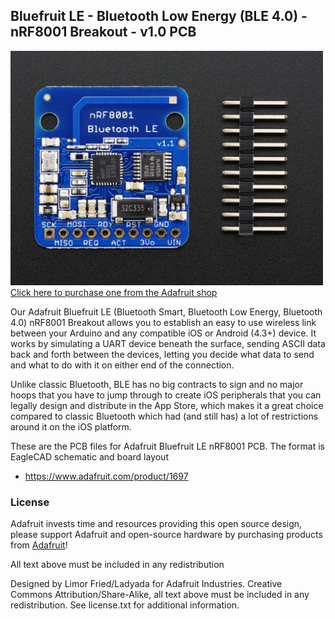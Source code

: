 ## Bluefruit LE - Bluetooth Low Energy (BLE 4.0) - nRF8001 Breakout - v1.0 PCB
<a href="http://www.adafruit.com/products/1697"><img src="assets/image.jpg?raw=true" width="500px"><br/>
Click here to purchase one from the Adafruit shop</a>

Our Adafruit Bluefruit LE (Bluetooth Smart, Bluetooth Low Energy, Bluetooth 4.0) nRF8001 Breakout allows you to establish an easy to use wireless link between your Arduino and any compatible iOS or Android (4.3+) device. It works by simulating a UART device beneath the surface, sending ASCII data back and forth between the devices, letting you decide what data to send and what to do with it on either end of the connection.

Unlike classic Bluetooth, BLE has no big contracts to sign and no major hoops that you have to jump through to create iOS peripherals that you can legally design and distribute in the App Store, which makes it a great choice compared to classic Bluetooth which had (and still has) a lot of restrictions around it on the iOS platform.

These are the PCB files for Adafruit Bluefruit LE nRF8001 PCB. The format is EagleCAD schematic and board layout
- https://www.adafruit.com/product/1697

### License

Adafruit invests time and resources providing this open source design, please support Adafruit and open-source hardware by purchasing products from [Adafruit](https://www.adafruit.com)!

All text above must be included in any redistribution

Designed by Limor Fried/Ladyada for Adafruit Industries.
Creative Commons Attribution/Share-Alike, all text above must be included in any redistribution. 
See license.txt for additional information.
